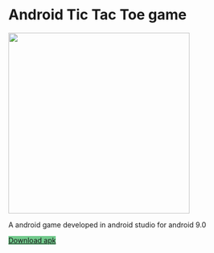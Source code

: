 # Android Tic Tac Toe game
<img src="https://raw.githubusercontent.com/HEMASE-6566/Android-Tic-Tac-Toe-Game/4af6d3d6d8a112ff0ff5707e9332c67ebeb775a8/Android%20tic%20tac%20toe.gif" width="360"/>

A android game developed in android studio for android 9.0

<a href='https://github.com/HEMASE-6566/Android-Tic-Tac-Toe-Game/blob/main/app/release/app-release.apk?raw=true' style="background-color: #14a73e98 ;" class="button">Download apk</a>
